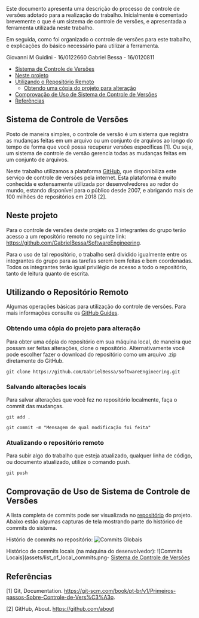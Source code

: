 Este documento apresenta uma descrição do processo de controle de versões adotado para a realização do trabalho. Inicialmente é comentado brevemente o que é um sistema de controle de versões, e apresentada a ferramenta utilizada neste trabalho.

Em seguida, como foi organizado o controle de versões para este trabalho, e explicações do básico necessário para utilizar a ferramenta.

Giovanni M Guidini - 16/0122660
Gabriel Bessa      - 16/0120811

- [Sistema de Controle de Versões](#sistema-de-controle-de-vers%C3%B5es)
- [Neste projeto](#neste-projeto)
- [Utilizando o Repositório Remoto](#utilizando-o-reposit%C3%B3rio-remoto)
  - [Obtendo uma cópia do projeto para alteração](#obtendo-uma-c%C3%B3pia-do-projeto-para-altera%C3%A7%C3%A3o)
- [Comprovação de Uso de Sistema de Controle de Versões](#comprova%C3%A7%C3%A3o-de-uso-de-sistema-de-controle-de-vers%C3%B5es)
- [Referências](#refer%C3%AAncias)
  
## Sistema de Controle de Versões

Posto de maneira simples, o controle de versão é um sistema que registra as mudanças feitas em um arquivo ou um conjunto de arquivos ao longo do tempo de forma que você possa recuperar versões específicas [1]. Ou seja, um sistema de controle de versão gerencia todas as mudanças feitas em um conjunto de arquivos.

Neste trabalho utilizamos a plataforma [GitHub](https://github.com/), que disponibiliza este serviço de controle de versões pela internet. Esta plataforma é muito conhecida e extensamente utilizada por desenvolvedores ao redor do mundo, estando disponível para o público desde 2007, e abrigando mais de 100 milhões de repositórios em 2018 [2].

## Neste projeto
Para o controle de versões deste projeto os 3 integrantes do grupo terão acesso a um repositório remoto no seguinte link: https://github.com/GabrielBessa/SoftwareEngineering.

Para o uso de tal repositório, o trabalho será dividido igualmente entre os integrantes do grupo para as tarefas serem bem feitas e bem coordenadas. Todos os integrantes terão igual privilégio de acesso a todo o repositório, tanto de leitura quanto de escrita.

## Utilizando o Repositório Remoto

Algumas operações básicas para utilização do controle de versões. Para mais informações consulte os [GitHub Guides](https://guides.github.com/).

### Obtendo uma cópia do projeto para alteração
Para obter uma cópia do repositório em sua máquina local, de maneira que possam ser feitas alterações, clone o repositório. Alternativamente você pode escolher fazer o download do repositório como um arquivo .zip diretamente do GitHub.

```git clone https://github.com/GabrielBessa/SoftwareEngineering.git```

### Salvando alterações locais
Para salvar alterações que você fez no repositório localmente, faça o commit das mudanças.

```git add . ```

```git commit -m "Mensagem de qual modificação foi feita"```

### Atualizando o repositório remoto
Para subir algo do trabalho que esteja atualizado, qualquer linha de código, ou documento atualizado, utilize o comando push.

```git push```

## Comprovação de Uso de Sistema de Controle de Versões
A lista completa de commits pode ser visualizada no [repositório](https://github.com/GabrielBessa/SoftwareEngineering) do projeto. Abaixo estão algumas capturas de tela mostrando parte do histórico de commits do sistema.

Histório de commits no repositório:
![Commits Globais](assets/list_of_commits.png)

Histórico de commits locais (na máquina do desenvolvedor):
![Commits Locais](assets/list_of_local_commits.png- [Sistema de Controle de Versões](#sistema-de-controle-de-vers%C3%B5es)

## Referências
[1] Git, Documentation. https://git-scm.com/book/pt-br/v1/Primeiros-passos-Sobre-Controle-de-Vers%C3%A3o.

[2] GitHub, About. https://github.com/about